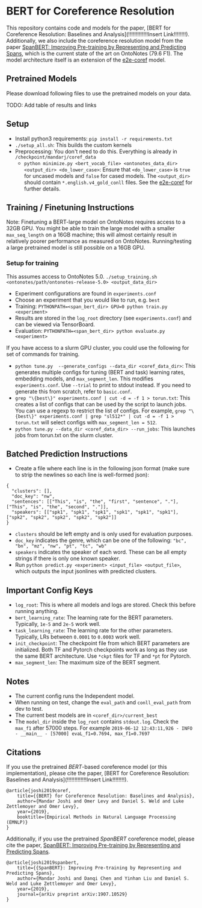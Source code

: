 # BERT for Coreference Resolution
This repository contains code and models for the paper, [BERT for Coreference Resolution: Baselines and Analysis](!!!!!!!!!!!!!Insert Link!!!!!!!!). Additionally, we also include the coreference resolution model from the paper [SpanBERT: Improving Pre-training by Representing and Predicting Spans](https://arxiv.org/abs/1907.10529), which is the current state of the art on OntoNotes (79.6 F1). The model architecture itself is an extension of the [e2e-coref](https://github.com/kentonl/e2e-coref) model.

## Pretrained Models
Please download following files to use the pretrained models on your data.

TODO: Add table of results and links


## Setup
* Install python3 requirements: `pip install -r requirements.txt`
* `./setup_all.sh`: This builds the custom kernels
* Preprocessing: You don't need to do this. Everything is already in `/checkpoint/mandarj/coref_data`
  * `python minimize.py <bert_vocab_file> <ontonotes_data_dir> <output_dir> <do_lower_case>`: Ensure that `<do_lower_case>` is `true` for uncased models and `false` for cased models. The `<output_dir>` should contain `*.english.v4_gold_conll` files. See the [e2e-coref](https://github.com/kentonl/e2e-coref/tree/e2e) for further details.

## Training / Finetuning Instructions
Note: Finetuning a BERT-large model on OntoNotes requires access to a 32GB GPU. You might be able to train the large model with a smaller `max_seq_length` on a 16GB machine; this will almost certainly result in relatively poorer performance as measured on OntoNotes. Running/testing a large pretrained model is still possible on a 16GB GPU.

### Setup for training
This assumes access to OntoNotes 5.0.
`./setup_training.sh <ontonotes/path/ontonotes-release-5.0> <output_data_dir>`

* Experiment configurations are found in `experiments.conf`
* Choose an experiment that you would like to run, e.g. `best`
* Training: `PYTHONPATH=<span_bert_dir> GPU=0 python train.py <experiment>`
* Results are stored in the `log_root` directory (see `experiments.conf`) and can be viewed via TensorBoard.
* Evaluation: `PYTHONPATH=<span_bert_dir> python evaluate.py <experiment>`

If you have access to a slurm GPU cluster, you could use the following for set of commands for training.
* `python tune.py  --generate_configs --data_dir <coref_data_dir>`: This generates multiple configs for tuning (BERT and task) learning rates, embedding models, and `max_segment_len`. This modifies `experiments.conf`. Use `--trial` to print to stdout instead. If you need to generate this from scratch, refer to `basic.conf`.
* `grep "\{best\}" experiments.conf | cut -d = -f 1 > torun.txt`: This creates a list of configs that can be used by the script to launch jobs. You can use a regexp to restrict the list of configs. For example, `grep "\{best\}" experiments.conf | grep "sl512*" | cut -d = -f 1 > torun.txt` will select configs with `max_segment_len = 512`.
* `python tune.py --data_dir <coref_data_dir> --run_jobs`: This launches jobs from torun.txt on the slurm cluster.

## Batched Prediction Instructions

* Create a file where each line is in the following json format (make sure to strip the newlines so each line is well-formed json):
```
{
  "clusters": [],
  "doc_key": "nw",
  "sentences": [["This", "is", "the", "first", "sentence", "."], ["This", "is", "the", "second", "."]],
  "speakers": [["spk1", "spk1", "spk1", "spk1", "spk1", "spk1"], ["spk2", "spk2", "spk2", "spk2", "spk2"]]
}
```
  * `clusters` should be left empty and is only used for evaluation purposes.
  * `doc_key` indicates the genre, which can be one of the following: `"bc", "bn", "mz", "nw", "pt", "tc", "wb"`
  * `speakers` indicates the speaker of each word. These can be all empty strings if there is only one known speaker.
* Run `python predict.py <experiment> <input_file> <output_file>`, which outputs the input jsonlines with predicted clusters.

## Important Config Keys
* `log_root`: This is where all models and logs are stored. Check this before running anything.
* `bert_learning_rate`: The learning rate for the BERT parameters. Typically, `1e-5` and `2e-5` work well.
* `task_learning_rate`: The learning rate for the other parameters. Typically, LRs between `0.0001` to `0.0003` work well.
* `init_checkpoint`: The checkpoint file from which BERT parameters are initialized. Both TF and Pytorch checkpoints work as long as they use the same BERT architecture. Use `*ckpt` files for TF and `*pt` for Pytorch.
* `max_segment_len`: The maximum size of the BERT segment.

## Notes
* The current config runs the Independent model.
* When running on test, change the `eval_path` and `conll_eval_path` from dev to test.
* The current best models are in `<coref_dir>/current_best`
* The `model_dir` inside the `log_root` contains `stdout.log`. Check the `max_f1` after 57000 steps. For example
``
2019-06-12 12:43:11,926 - INFO - __main__ - [57000] evaL_f1=0.7694, max_f1=0.7697
``

## Citations
If you use the pretrained *BERT*-based coreference model (or this implementation), please cite the paper, [BERT for Coreference Resolution: Baselines and Analysis](!!!!!!!!!!!!!Insert Link!!!!!!!!).
```
@article{joshi2019coref,
    title={{BERT} for Coreference Resolution: Baselines and Analysis},
    author={Mandar Joshi and Omer Levy and Daniel S. Weld and Luke Zettlemoyer and Omer Levy},
    year={2019},
    booktitle={Empirical Methods in Natural Language Processing (EMNLP)}
}
```

Additionally, if you use the pretrained *SpanBERT* coreference model, please cite the paper, [SpanBERT: Improving Pre-training by Representing and Predicting Spans](https://arxiv.org/abs/1907.10529).
```
@article{joshi2019spanbert,
    title={{SpanBERT}: Improving Pre-training by Representing and Predicting Spans},
    author={Mandar Joshi and Danqi Chen and Yinhan Liu and Daniel S. Weld and Luke Zettlemoyer and Omer Levy},
    year={2019},
    journal={arXiv preprint arXiv:1907.10529}
}
```

